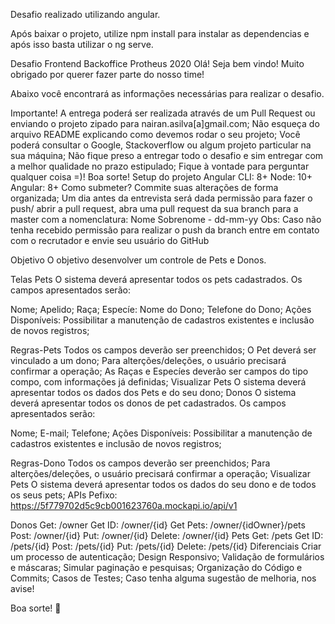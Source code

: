 Desafio realizado utilizando angular.

Após baixar o projeto, utilize npm install para instalar as dependencias e após isso basta utilizar o ng serve.

Desafio Frontend Backoffice Protheus 2020
Olá! Seja bem vindo! Muito obrigado por querer fazer parte do nosso time!

Abaixo você encontrará as informações necessárias para realizar o desafio.

Importante!
A entrega poderá ser realizada através de um Pull Request ou enviando o projeto zipado para nairan.asilva[a]gmail.com;
Não esqueça do arquivo README explicando como devemos rodar o seu projeto;
Você poderá consultar o Google, Stackoverflow ou algum projeto particular na sua máquina;
Não fique preso a entregar todo o desafio e sim entregar com a melhor qualidade no prazo estipulado;
Fique à vontade para perguntar qualquer coisa =)!
Boa sorte!
Setup do projeto
Angular CLI: 8+
Node: 10+
Angular: 8+
Como submeter?
Commite suas alterações de forma organizada;
Um dia antes da entrevista será dada permissão para fazer o push/ abrir a pull request, abra uma pull request da sua branch para a master com a nomenclatura: Nome Sobrenome - dd-mm-yy
Obs: Caso não tenha recebido permissão para realizar o push da branch entre em contato com o recrutador e envie seu usuário do GitHub

Objetivo
O objetivo desenvolver um controle de Pets e Donos.

Telas
Pets
O sistema deverá apresentar todos os pets cadastrados. Os campos apresentados serão:

Nome;
Apelido;
Raça;
Especíe:
Nome do Dono;
Telefone do Dono;
Ações Disponíveis: Possibilitar a manutenção de cadastros existentes e inclusão de novos registros;

Regras-Pets
Todos os campos deverão ser preenchidos;
O Pet deverá ser vinculado a um dono;
Para alterções/deleções, o usuário precisará confirmar a operação;
As Raças e Especíes deverão ser campos do tipo compo, com informações já definidas;
Visualizar Pets
O sistema deverá apresentar todos os dados dos Pets e do seu dono;
Donos
O sistema deverá apresentar todos os donos de pet cadastrados. Os campos apresentados serão:

Nome;
E-mail;
Telefone;
Ações Disponíveis: Possibilitar a manutenção de cadastros existentes e inclusão de novos registros;

Regras-Dono
Todos os campos deverão ser preenchidos;
Para alterções/deleções, o usuário precisará confirmar a operação;
Visualizar Pets
O sistema deverá apresentar todos os dados do seu dono e de todos os seus pets;
APIs
Pefixo: https://5f779702d5c9cb001623760a.mockapi.io/api/v1

Donos
Get: /owner
Get ID: /owner/{id}
Get Pets: /owner/{idOwner}/pets
Post: /owner/{id}
Put: /owner/{id}
Delete: /owner/{id}
Pets
Get: /pets
Get ID: /pets/{id}
Post: /pets/{id}
Put: /pets/{id}
Delete: /pets/{id}
Diferenciais
Criar um processo de autenticação;
Design Responsivo;
Validação de formulários e máscaras;
Simular paginação e pesquisas;
Organização do Código e Commits;
Casos de Testes;
Caso tenha alguma sugestão de melhoria, nos avise!

Boa sorte! 💙
